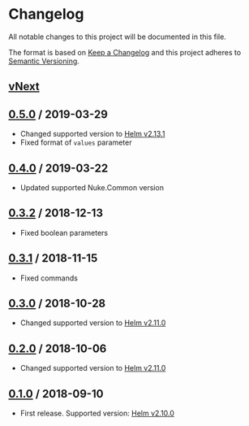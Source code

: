 # Changelog
All notable changes to this project will be documented in this file.

The format is based on [Keep a Changelog](http://keepachangelog.com/en/1.0.0/)
and this project adheres to [Semantic Versioning](http://semver.org/spec/v2.0.0.html).

## [vNext]

## [0.5.0] / 2019-03-29
- Changed supported version to [Helm v2.13.1](https://github.com/helm/helm/releases/tag/v2.13.1)
- Fixed format of `values` parameter
## [0.4.0] / 2019-03-22
- Updated supported Nuke.Common version

## [0.3.2] / 2018-12-13
- Fixed boolean parameters

## [0.3.1] / 2018-11-15
- Fixed commands

## [0.3.0] / 2018-10-28
- Changed supported version to [Helm v2.11.0](https://github.com/helm/helm/releases/tag/v2.11.0)

## [0.2.0] / 2018-10-06
- Changed supported version to [Helm v2.11.0](https://github.com/helm/helm/releases/tag/v2.11.0)

## [0.1.0] / 2018-09-10
- First release. Supported version: [Helm v2.10.0](https://github.com/helm/helm/releases/tag/v2.10.0)

[vNext]: https://github.com/nuke-build/helm/compare/0.5.0...HEAD
[0.5.0]: https://github.com/nuke-build/helm/compare/0.4.0...0.5.0
[0.4.0]: https://github.com/nuke-build/helm/compare/0.3.2...0.4.0
[0.3.2]: https://github.com/nuke-build/helm/compare/0.3.1...0.3.2
[0.3.1]: https://github.com/nuke-build/helm/compare/0.3.0...0.3.1
[0.3.0]: https://github.com/nuke-build/helm/compare/0.2.0...0.3.0
[0.2.0]: https://github.com/nuke-build/helm/compare/0.1.0...0.2.0
[0.1.0]: https://github.com/nuke-build/helm/tree/0.1.0

